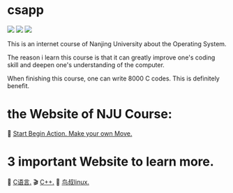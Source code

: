 # csapp

</p>
    <a href="LICENSE"><img src="https://img.shields.io/badge/license-Apache%202-4EB1BA.svg?style=flat-square"></a>
    <a href="https://gitter.im/biezhi/blade"><img src="https://badges.gitter.im/biezhi/blade.svg?style=flat-square"></a>
    <a href="https://www.codetriage.com/users/44786"><img src="https://www.codetriage.com/biezhi/blade/badges/users.svg"></a>
</p>

This is an internet course of Nanjing University about the Operating System.

The reason i learn this course is that it can greatly improve one's coding skill and deepen one's understanding of the computer. 

When finishing this course, one can write 8000 C codes. This is definitely benefit.

# the Website of NJU Course:
📘 <a href="https://nju-ics.gitbooks.io/ics2017-programming-assignment/content/" target="_blank"> Start Begin Action. Make your own Move.</a> 

# 3 important Website to learn more.

🐾 <a href="http://docs.huihoo.com/c/linux-c-programming/" target="_blank"> C语言.</a> 
🎬 <a href="https://www.kancloud.cn/digest/clearning/149690" target="_blank"> C++.</a> 
🗾 <a href="http://linux.vbird.org/linux_basic/" target="_blank"> 鸟叔linux.</a> 


